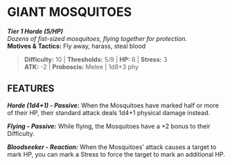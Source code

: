 # GIANT MOSQUITOES

***Tier 1 Horde (5/HP)***  
*Dozens of fist-sized mosquitoes, flying together for protection.*  
**Motives & Tactics:** Fly away, harass, steal blood

> **Difficulty:** 10 | **Thresholds:** 5/9 | **HP:** 6 | **Stress:** 3  
> **ATK:** -2 | **Proboscis:** Melee | 1d8+3 phy  

## FEATURES

***Horde (1d4+1) - Passive:*** When the Mosquitoes have marked half or more of their HP, their standard attack deals 1d4+1 physical damage instead.

***Flying - Passive:*** While flying, the Mosquitoes have a +2 bonus to their Difficulty.

***Bloodseeker - Reaction:*** When the Mosquitoes’ attack causes a target to mark HP, you can mark a Stress to force the target to mark an additional HP.
